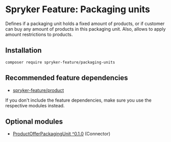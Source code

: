 # Spryker Feature: Packaging units

Defines if a packaging unit holds a fixed amount of products, or if customer can buy any amount of products in this packaging unit. Also, allows to apply amount restrictions to products.

## Installation

```
composer require spryker-feature/packaging-units
```

## Recommended feature dependencies
- [spryker-feature/product](https://github.com/spryker-feature/product)

If you don't include the feature dependencies, make sure you use the respective modules instead.

## Optional modules
- [ProductOfferPackagingUnit ^0.1.0](https://github.com/spryker/product-offer-packaging-unit) (Connector)
